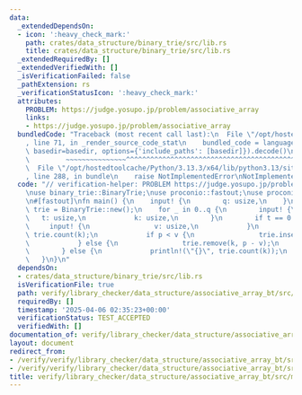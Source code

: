 ```yaml
---
data:
  _extendedDependsOn:
  - icon: ':heavy_check_mark:'
    path: crates/data_structure/binary_trie/src/lib.rs
    title: crates/data_structure/binary_trie/src/lib.rs
  _extendedRequiredBy: []
  _extendedVerifiedWith: []
  _isVerificationFailed: false
  _pathExtension: rs
  _verificationStatusIcon: ':heavy_check_mark:'
  attributes:
    PROBLEM: https://judge.yosupo.jp/problem/associative_array
    links:
    - https://judge.yosupo.jp/problem/associative_array
  bundledCode: "Traceback (most recent call last):\n  File \"/opt/hostedtoolcache/Python/3.13.3/x64/lib/python3.13/site-packages/onlinejudge_verify/documentation/build.py\"\
    , line 71, in _render_source_code_stat\n    bundled_code = language.bundle(stat.path,\
    \ basedir=basedir, options={'include_paths': [basedir]}).decode()\n          \
    \         ~~~~~~~~~~~~~~~^^^^^^^^^^^^^^^^^^^^^^^^^^^^^^^^^^^^^^^^^^^^^^^^^^^^^^^^^^^^^^^^^^\n\
    \  File \"/opt/hostedtoolcache/Python/3.13.3/x64/lib/python3.13/site-packages/onlinejudge_verify/languages/rust.py\"\
    , line 288, in bundle\n    raise NotImplementedError\nNotImplementedError\n"
  code: "// verification-helper: PROBLEM https://judge.yosupo.jp/problem/associative_array\n\
    \nuse binary_trie::BinaryTrie;\nuse proconio::fastout;\nuse proconio::input;\n\
    \n#[fastout]\nfn main() {\n    input! {\n        q: usize,\n    }\n    let mut\
    \ trie = BinaryTrie::new();\n    for _ in 0..q {\n        input! {\n         \
    \   t: usize,\n            k: usize,\n        }\n        if t == 0 {\n       \
    \     input! {\n                v: usize,\n            }\n            let p =\
    \ trie.count(k);\n            if p < v {\n                trie.insert(k, v - p);\n\
    \            } else {\n                trie.remove(k, p - v);\n            }\n\
    \        } else {\n            println!(\"{}\", trie.count(k));\n        }\n \
    \   }\n}\n"
  dependsOn:
  - crates/data_structure/binary_trie/src/lib.rs
  isVerificationFile: true
  path: verify/library_checker/data_structure/associative_array_bt/src/main.rs
  requiredBy: []
  timestamp: '2025-04-06 02:35:23+00:00'
  verificationStatus: TEST_ACCEPTED
  verifiedWith: []
documentation_of: verify/library_checker/data_structure/associative_array_bt/src/main.rs
layout: document
redirect_from:
- /verify/verify/library_checker/data_structure/associative_array_bt/src/main.rs
- /verify/verify/library_checker/data_structure/associative_array_bt/src/main.rs.html
title: verify/library_checker/data_structure/associative_array_bt/src/main.rs
---
```

